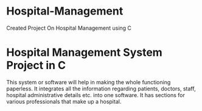 # Hospital-Management
Created Project On Hospital Management using C 

# Hospital Management System Project in C
This system or software will help in making the whole functioning paperless. It integrates all the information regarding patients, doctors, staff, hospital administrative details etc. into one software. It has sections for various professionals that make up a hospital.
